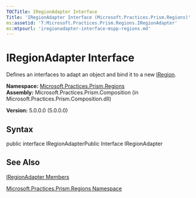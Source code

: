 ```yaml
---
TOCTitle: IRegionAdapter Interface
Title: 'IRegionAdapter Interface (Microsoft.Practices.Prism.Regions)'
ms:assetid: 'T:Microsoft.Practices.Prism.Regions.IRegionAdapter'
ms:mtpsurl: 'iregionadapter-interface-mspp-regions.md'
---
```


# IRegionAdapter Interface

Defines an interfaces to adapt an object and bind it to a new [IRegion](https://msdn.microsoft.com/library/microsoft.practices.prism.regions.iregion).

**Namespace:** [Microsoft.Practices.Prism.Regions](https://msdn.microsoft.com/library/microsoft.practices.prism.regions)
**Assembly:** Microsoft.Practices.Prism.Composition (in Microsoft.Practices.Prism.Composition.dll)

**Version:** 5.0.0.0 (5.0.0.0)

## Syntax
public interface IRegionAdapterPublic Interface IRegionAdapter

## See Also
[IRegionAdapter Members](https://msdn.microsoft.com/allmembers.t:microsoft.practices.prism.regions.iregionadapter)

[Microsoft.Practices.Prism.Regions Namespace](https://msdn.microsoft.com/library/microsoft.practices.prism.regions)
